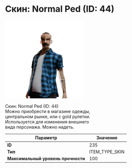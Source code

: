 # Скин: Normal Ped (ID: 44)

![Item Image](../img/235.webp?raw=true)

Скин: Normal Ped (ID: 44)<br>Можно приобрести в магазине одежды,<br>центральном рынке, или с gold рулетки.<br>Используется для изменения внешнего<br>вида персонажа. Можно надеть.


| Параметр | Значение |
|----------|----------|
| **ID** | 235 |
| **Тип** | ITEM_TYPE_SKIN |
| **Максимальный уровень прочности** | 100 |

